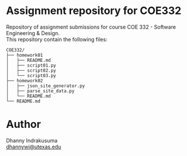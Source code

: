 # Assignment repository for COE332
Repository of assignment submissions for course COE 332 - Software Engineering & Design.
<br>
This repository contain the following files:
```
COE332/
├── homework01
│   ├── README.md
│   ├── script01.py
│   ├── script02.py
│   └── script03.py
├── homework02
│   ├── json_site_generator.py
│   ├── parse_site_data.py
│   └── README.md
└── README.md
```


# Author
Dhanny Indrakusuma<br>
dhannywi@utexas.edu<br>
